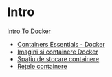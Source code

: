 # Intro
[Intro To Docker]()

  - [Containers Essentials - Docker](Tools/IntroClass/LinuxCLI/LinuxCLI.md)
  - [Imagini si containere Docker](Tools/IntroClass/Memory/MemoryAnalysis.md)
  - [Spațiu de stocare containere](Tools/IntroClass/TCPDump/TCPDump.md)
  - [Rețele containere](Tools/IntroClass/WebLogReview/WebLogReview.md)

